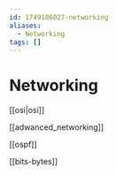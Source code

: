 ```yaml
---
id: 1749186027-networking
aliases:
  - Networking
tags: []
---
```


# Networking

[[osi|osi]]

[[adwanced_networking]]

[[ospf]]

[[bits-bytes]]
